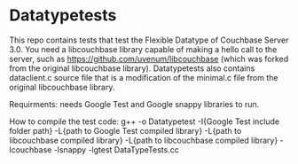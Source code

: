 Datatypetests
=============
This repo contains tests that test the Flexible Datatype of Couchbase Server 3.0. You need a libcouchbase library capable of making a hello call to the server, such as https://github.com/uvenum/libcouchbase (which was forked from the original libcouchbase library). Datatypetests also contains dataclient.c source file that is a modification of the minimal.c file from the original libcouchbase library. 

Requirments: needs Google Test and Google snappy libraries to run.

How to compile the test code:
g++ -o Datatypetest -I{Google Test include folder path} -L{path to Google Test compiled library} -L{path to libcouchbase compiled library} -L{path to libcouchbase compiled library} -lcouchbase -lsnappy -lgtest DataTypeTests.cc
